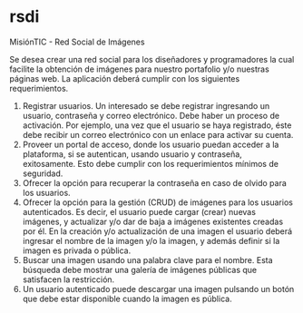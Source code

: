 # rsdi
MisiónTIC - Red Social de Imágenes

Se desea crear una red social para los diseñadores y programadores la cual facilite la obtención de imágenes para nuestro portafolio y/o nuestras páginas web. La aplicación deberá cumplir con los siguientes requerimientos.

1. Registrar usuarios. Un interesado se debe registrar ingresando un usuario, contraseña y correo electrónico. Debe haber un proceso de activación. Por ejemplo, una vez que el usuario se haya registrado, éste debe recibir un correo electrónico con un enlace para activar su cuenta.
2. Proveer un portal de acceso, donde los usuario puedan acceder a la plataforma, si se autentican, usando usuario y contraseña, exitosamente. Esto debe cumplir con los requerimientos mínimos de seguridad.
3. Ofrecer la opción para recuperar la contraseña en caso de olvido para los usuarios.
4. Ofrecer la opción para la gestión (CRUD) de imágenes para los usuarios autenticados. Es decir, el usuario puede cargar (crear) nuevas imágenes, y actualizar y/o dar de baja a imágenes existentes creadas por él. En la creación y/o actualización de una imagen el usuario deberá ingresar el nombre de la imagen y/o la imagen, y además definir si la imagen es privada o pública.
5. Buscar una imagen usando una palabra clave para el nombre. Esta búsqueda debe mostrar una galería de imágenes públicas que satisfacen la restricción.
6. Un usuario autenticado puede descargar una imagen pulsando un botón que debe estar disponible cuando la imagen es pública.